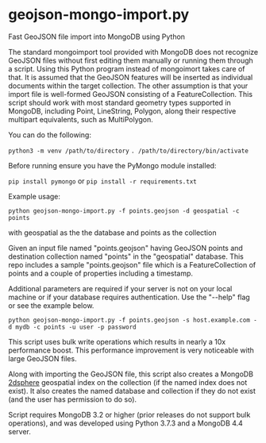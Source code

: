# geojson-mongo-import.py
Fast GeoJSON file import into MongoDB using Python

The standard mongoimport tool provided with MongoDB does not recognize GeoJSON files without first editing them manually or running them through a script.  Using this Python program instead of mongoimort takes care of that.  It is assumed that the GeoJSON features will be inserted as individual documents within the target collection.  The other assumption is that your import file is well-formed GeoJSON consisting of a FeatureCollection. This script should work with most standard geometry types supported in MongoDB, including Point, LineString, Polygon, along their respective multipart equivalents, such as MultiPolygon.   

You can do the following:

`python3 -m venv /path/to/directory`
`. /path/to/directory/bin/activate`

Before running ensure you have the PyMongo module installed:

`pip install pymongo`
or 
`pip install -r requirements.txt`

Example usage:

`python geojson-mongo-import.py -f points.geojson -d geospatial -c points`

with geospatial as the the database and points as the collection

Given an input file named "points.geojson" having GeoJSON points and destination collection named "points" in the "geospatial" database.  This repo includes a sample "points.geojson" file which is a FeatureCollection of points and a couple of properties including a timestamp.

Additional parameters are required if your server is not on your local machine or if your database requires authentication.  Use the "--help" flag or see the example below.

`python geojson-mongo-import.py -f points.geojson -s host.example.com -d mydb -c points -u user -p password`

This script uses bulk write operations which results in nearly a 10x performance boost.  This performance improvement is very noticeable with large GeoJSON files.

Along with importing the GeoJSON file, this script also creates a MongoDB [2dsphere](https://docs.mongodb.com/manual/core/2dsphere/) geospatial index on the collection (if the named index does not exist).  It also creates the named database and collection if they do not exist (and the user has permission to do so).

Script requires MongoDB 3.2 or higher (prior releases do not support bulk operations), and was developed using Python 3.7.3 and a MongoDB 4.4 server.




